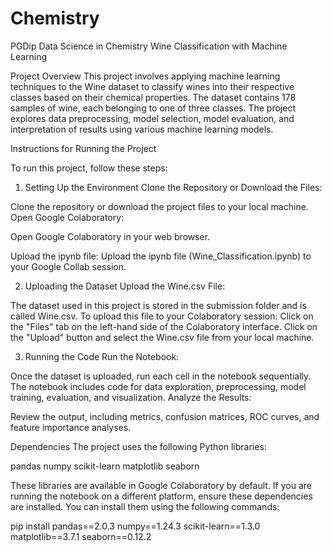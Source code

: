 # Chemistry
PGDip Data Science in Chemistry
Wine Classification with Machine Learning

Project Overview
This project involves applying machine learning techniques to the Wine dataset to classify wines into their respective classes based on their chemical properties. The dataset contains 178 samples of wine, each belonging to one of three classes. The project explores data preprocessing, model selection, model evaluation, and interpretation of results using various machine learning models.

Instructions for Running the Project

To run this project, follow these steps:

1. Setting Up the Environment
Clone the Repository or Download the Files:

Clone the repository or download the project files to your local machine.
Open Google Colaboratory:

Open Google Colaboratory in your web browser.

Upload the ipynb file:
Upload the ipynb file (Wine_Classification.ipynb) to your Google Collab session.

2. Uploading the Dataset
Upload the Wine.csv File:

The dataset used in this project is stored in the submission folder and is called Wine.csv. To upload this file to your Colaboratory session:
Click on the "Files" tab on the left-hand side of the Colaboratory interface.
Click on the "Upload" button and select the Wine.csv file from your local machine.

3. Running the Code
Run the Notebook:

Once the dataset is uploaded, run each cell in the notebook sequentially. The notebook includes code for data exploration, preprocessing, model training, evaluation, and visualization.
Analyze the Results:

Review the output, including metrics, confusion matrices, ROC curves, and feature importance analyses.

Dependencies
The project uses the following Python libraries:

pandas
numpy
scikit-learn
matplotlib
seaborn

These libraries are available in Google Colaboratory by default. If you are running the notebook on a different platform, ensure these dependencies are installed. You can install them using the following commands:

pip install pandas==2.0.3 numpy==1.24.3 scikit-learn==1.3.0 matplotlib==3.7.1 seaborn==0.12.2

